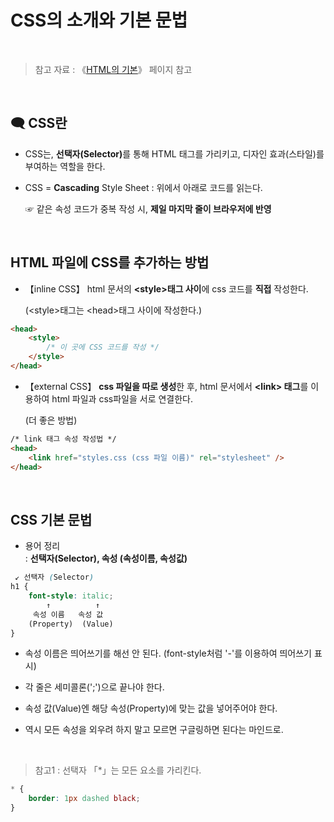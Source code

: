 # CSS의 소개와 기본 문법

<br/>

>  참고 자료 : 《<a href="https://github.com/SangYoonLee1231/TIL/blob/main/HTML%20%26%20CSS/html_basic_concept.md">HTML의 기본</a>》 페이지 참고

<br/>

## 🗨 CSS란

*  CSS는, <strong>선택자(Selector)</strong>를 통해 HTML 태그를 가리키고, 디자인 효과(스타일)를 부여하는 역할을 한다.

* CSS = <strong>Cascading</strong> Style Sheet : 위에서 아래로 코드를 읽는다.  

  ☞ 같은 속성 코드가 중복 작성 시, <strong>제일 마지막 줄이 브라우저에 반영</strong>

<br/>

## HTML 파일에 CSS를 추가하는 방법

*  【inline CSS】 html 문서의 <strong>\<style>태그 사이</strong>에 css 코드를 <strong>직접</strong> 작성한다.  

   (\<style>태그는 \<head>태그 사이에 작성한다.)

```html
<head>
    <style>
        /* 이 곳에 CSS 코드를 작성 */
    </style>
</head>
```

*  【external CSS】 <strong>css 파일을 따로 생성</strong>한 후, html 문서에서 <strong>\<link> 태그</strong>를 이용하여 html 파일과 css파일을 서로 연결한다.  

   (더 좋은 방법)

```html
/* link 태그 속성 작성법 */
<head>
    <link href="styles.css (css 파일 이름)" rel="stylesheet" />
</head>
```

<br/>

## CSS 기본 문법

* 용어 정리  
: <strong>선택자(Selector), 속성 (속성이름, 속성값)</strong>
```css
 ↙ 선택자 (Selector)
h1 {
    font-style: italic;
        ↑          ↑
     속성 이름   속성 값
    (Property)  (Value)
}
```

* 속성 이름은 띄어쓰기를 해선 안 된다. (font-style처럼 '-'를 이용하여 띄어쓰기 표시)

* 각 줄은 세미콜론(';')으로 끝나야 한다.

* 속성 값(Value)엔 해당 속성(Property)에 맞는 값을 넣어주어야 한다.

* 역시 모든 속성을 외우려 하지 말고 모르면 구글링하면 된다는 마인드로.

<br/>

> 참고1 : 선택자 「*」는 모든 요소를 가리킨다.
```css
* {
    border: 1px dashed black;
}
```